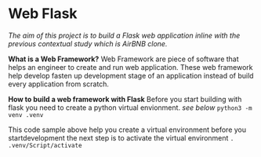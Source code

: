 # Web Flask
*The aim of this project is to build a Flask web application inline with the previous contextual study which is AirBNB clone.*

**What is a Web Framework?**
Web Framework are piece of software that helps an engineer to create and run web application. These web framework help develop fasten up development stage of an application instead of build every application from scratch.


**How to build a web framework with Flask**
Before you start building with flask you need to create a python virtual envionment. *see below*
<code>python3 -m venv .venv</code>

This code sample above help you create a virtual environment before you startdevelopment the next step is to activate the virtual environment
<code>. .venv/Script/activate </code>
